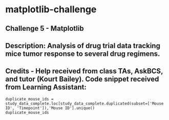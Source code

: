 # matplotlib-challenge
## Challenge 5 - Matplotlib

## Description: Analysis of drug trial data tracking mice tumor response to several drug regimens. 

## Credits - Help received from class TAs, AskBCS, and tutor (Kourt Bailey). Code snippet received from Learning Assistant:
    duplicate_mouse_ids = study_data_complete.loc[study_data_complete.duplicated(subset=['Mouse ID', 'Timepoint']),'Mouse ID'].unique()
    duplicate_mouse_ids
  
